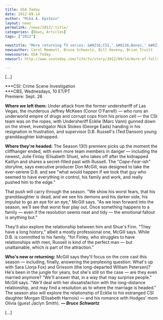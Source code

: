 ```yaml
---
title: USA Today
date: 2012-09-14
author: "Mika A. Epstein"
layout: news
permalink: /news/2012/:title/
categories: [News, Articles]
tags: ["2012"]

newstitle: "More returning TV series: &#8216;CSI,' &#8216;Bones,' &#8216;Scandal'  "
newsauthor: Carol Memmott, Bruce Schwartz, Bill Keveny, Brian Truitt  
newssource: USA Today  
newsurl: http://www.usatoday.com/life/tv/story/2012/09/14/more-of-falls-returning-tv-shows/57781778/1  

---
```


[...]

***CSI: Crime Scene Investigation  
***CBS, Wednesdays, 10 ET/PT  
Premiere: Sept. 26

**Where we left them:** Under attack from the former undersheriff of Las Vegas, the murderous Jeffrey McKeen (Conor O'Farrell) &#8212; who runs an underworld empire of drugs and corrupt cops from his prison cell &#8212; the CSI team was on the ropes, with Undersheriff Ecklie (Marc Vann) gunned down on the street, investigator Nick Stokes (George Eads) handing in his resignation in frustration, and supervisor D.B. Russell's (Ted Danson) young granddaughter kidnapped.

**Where they're headed:** The Season 13(!) premiere picks up the moment the cliffhanger ended, with even more team members in danger &#8212; including the newest, Julie Finlay (Elisabeth Shue), who takes off after the kidnapped Kaitlyn and shares a secret-filled past with Russell. The "*Cape-Fear*-ish" storyline, says executive producer Don McGill, was designed to take the ever-serene D.B. and see "what would happen if we took that guy who seemed to have everything in control, his family and work, and really pushed him to the edge."

That push will carry through the season. "We show his worst fears, that his granddaughter is dead, and we see his demons and his darker side, his impulse to go an eye for an eye," McGill says. "As we lean forward into the season, we'll see that worst fear play out. Once something happens to a family &#8212; even if the resolution seems neat and tidy &#8212; the emotional fallout is anything but."

They'll also explore the relationship between him and Shue's Finn. "They have a long history," albeit a mostly professional one, McGill says. While D.B. is committed to his family, "for Finley, who struggles to have relationships with men, Russell is kind of the perfect man &#8212; but unattainable, which is part of the attraction."

**Who's new or returning:** McGill says they'll focus on the core cast this season &#8212; including, finally, answering the perplexing question: What's up with Sara (Jorja Fox) and Grissom (the long-departed William Petersen)? He's been in the jungle for years, but she's still on the case &#8212; are they even married anymore? "We'll answer that, in a way that may surprise people." McGill says. "We'll deal with her dissatisfaction with the long-distance relationship, and may find a resolution as to where the marriage is headed." The season also will explore the relationship of Ecklie to his estranged CSI daughter Morgan (Elisabeth Harnois) &#8212; and his romance with Hodges' mom Olivia (guest Jaclyn Smith). ***&#8212; Bruce Schwartz***

[...]

